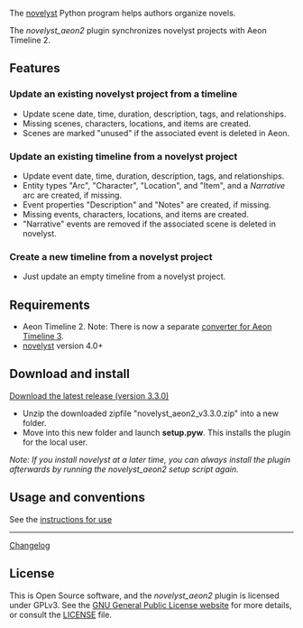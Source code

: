 The [novelyst](https://peter88213.github.io/novelyst/) Python program helps authors organize novels.  

The *novelyst_aeon2* plugin synchronizes novelyst projects with Aeon Timeline 2.

## Features

### Update an existing novelyst project from a timeline

- Update scene date, time, duration, description, tags, and relationships.
- Missing scenes, characters, locations, and items are created.
- Scenes are marked "unused" if the associated event is deleted in Aeon.

### Update an existing timeline from a novelyst project

- Update event date, time, duration, description, tags, and relationships.
- Entity types "Arc", "Character", "Location", and "Item", and a *Narrative* arc are created, if missing.
- Event properties "Description" and "Notes" are created, if missing.
- Missing events, characters, locations, and items are created.
- "Narrative" events are removed if the associated scene is deleted in novelyst.

### Create a new timeline from a novelyst project

- Just update an empty timeline from a novelyst project.


## Requirements

- Aeon Timeline 2. Note: There is now a separate [converter for Aeon Timeline 3](https://peter88213.github.io/aeon3yw). 
- [novelyst](https://peter88213.github.io/novelyst/) version 4.0+

## Download and install

[Download the latest release (version 3.3.0)](https://raw.githubusercontent.com/peter88213/novelyst_aeon2/main/dist/novelyst_aeon2_v3.3.0.zip)

- Unzip the downloaded zipfile "novelyst_aeon2_v3.3.0.zip" into a new folder.
- Move into this new folder and launch **setup.pyw**. This installs the plugin for the local user.

*Note: If you install novelyst at a later time, you can always install the plugin afterwards by running the novelyst_aeon2 setup script again.*

## Usage and conventions

See the [instructions for use](usage)

------------------------------------------------------------------

[Changelog](changelog)


## License

This is Open Source software, and the *novelyst_aeon2* plugin is licensed under GPLv3. See the
[GNU General Public License website](https://www.gnu.org/licenses/gpl-3.0.en.html) for more
details, or consult the [LICENSE](https://github.com/peter88213/novelyst_aeon2/blob/main/LICENSE) file.


 




